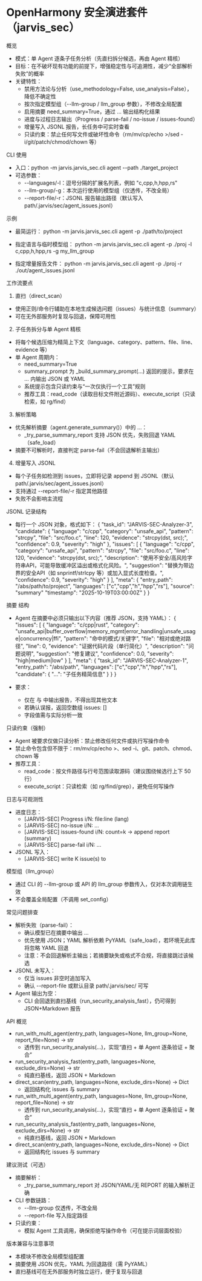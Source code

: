 OpenHarmony 安全演进套件（jarvis_sec）
================================

概览
- 模式：单 Agent 逐条子任务分析（先直扫拆分候选，再由 Agent 精核）
- 目标：在不破坏现有功能的前提下，增强稳定性与可追溯性，减少“全部解析失败”的概率
- 关键特性：
  - 禁用方法论与分析（use_methodology=False, use_analysis=False），降低不确定性
  - 按次指定模型组（--llm-group / llm_group 参数），不修改全局配置
  - 启用摘要 need_summary=True，通过 <REPORT>…</REPORT> 输出结构化结果
  - 进度与过程日志输出（Progress / parse-fail / no-issue / issues-found）
  - 增量写入 JSONL 报告，长任务中可实时查看
  - 只读约束：禁止任何写文件或破坏性命令（rm/mv/cp/echo >/sed -i/git/patch/chmod/chown 等）

CLI 使用
- 入口：python -m jarvis.jarvis_sec.cli agent --path ./target_project
- 可选参数：
  - --languages/-l：逗号分隔的扩展名列表，例如 "c,cpp,h,hpp,rs"
  - --llm-group/-g：本次运行使用的模型组（仅透传，不改全局）
  - --report-file/-r：JSONL 报告输出路径（默认写入 path/.jarvis/sec/agent_issues.jsonl）

示例
- 最简运行：
  python -m jarvis.jarvis_sec.cli agent -p ./path/to/project

- 指定语言与临时模型组：
  python -m jarvis.jarvis_sec.cli agent -p ./proj -l c,cpp,h,hpp,rs -g my_llm_group

- 指定增量报告文件：
  python -m jarvis.jarvis_sec.cli agent -p ./proj -r ./out/agent_issues.jsonl

工作流要点
1) 直扫（direct_scan）
- 使用正则/命令行辅助在本地生成候选问题（issues）与统计信息（summary）
- 可在无外部服务时复现与回退，保障可用性

2) 子任务拆分与单 Agent 精核
- 将每个候选压缩为精简上下文（language、category、pattern、file、line、evidence 等）
- 单 Agent 周期内：
  - need_summary=True
  - summary_prompt 为 _build_summary_prompt(...) 返回的提示，要求在 <REPORT>…</REPORT> 内输出 JSON 或 YAML
  - 系统提示包含只读约束与“一次仅执行一个工具”规则
  - 推荐工具：read_code（读取目标文件附近源码）、execute_script（只读检索，如 rg/find）

3) 解析策略
- 优先解析摘要（agent.generate_summary()）中的 <REPORT>…</REPORT>：
  - _try_parse_summary_report 支持 JSON 优先，失败回退 YAML（safe_load）
- 摘要不可解析时，直接判定 parse-fail（不会回退解析主输出）

4) 增量写入 JSONL
- 每个子任务如检测到 issues，立即将记录 append 到 JSONL（默认 path/.jarvis/sec/agent_issues.jsonl）
- 支持通过 --report-file/-r 指定其他路径
- 失败不会影响主流程

JSONL 记录结构
- 每行一个 JSON 对象，格式如下：
  {
    "task_id": "JARVIS-SEC-Analyzer-3",
    "candidate": {
      "language": "c/cpp",
      "category": "unsafe_api",
      "pattern": "strcpy",
      "file": "src/foo.c",
      "line": 120,
      "evidence": "strcpy(dst, src);",
      "confidence": 0.9,
      "severity": "high"
    },
    "issues": [
      {
        "language": "c/cpp",
        "category": "unsafe_api",
        "pattern": "strcpy",
        "file": "src/foo.c",
        "line": 120,
        "evidence": "strcpy(dst, src);",
        "description": "使用不安全/高风险字符串API，可能导致缓冲区溢出或格式化风险。",
        "suggestion": "替换为带边界的安全API（如 snprintf/strlcpy 等）或加入显式长度检查。",
        "confidence": 0.9,
        "severity": "high"
      }
    ],
    "meta": {
      "entry_path": "/abs/path/to/project",
      "languages": ["c","cpp","h","hpp","rs"],
      "source": "summary"
      "timestamp": "2025-10-19T03:00:00Z"
    }
  }

摘要 <REPORT> 结构
- Agent 在摘要中必须只输出以下内容（推荐 JSON，支持 YAML）：
  <REPORT>
  {
    "issues": [
      {
        "language": "c/cpp|rust",
        "category": "unsafe_api|buffer_overflow|memory_mgmt|error_handling|unsafe_usage|concurrency|ffi",
        "pattern": "命中的模式/关键字",
        "file": "相对或绝对路径",
        "line": 0,
        "evidence": "证据代码片段（单行简化）",
        "description": "问题说明",
        "suggestion": "修复建议",
        "confidence": 0.0,
        "severity": "high|medium|low"
      }
    ],
    "meta": {
      "task_id": "JARVIS-SEC-Analyzer-1",
      "entry_path": "/abs/path",
      "languages": ["c","cpp","h","hpp","rs"],
      "candidate": { "...": "子任务精简信息" }
    }
  }
  </REPORT>

- 要求：
  - 仅在 <REPORT> 与 </REPORT> 中输出报告，不得出现其他文本
  - 若确认误报，返回空数组 issues: []
  - 字段值需与实际分析一致

只读约束（强制）
- Agent 被要求仅做只读分析：禁止修改任何文件或执行写操作命令
- 禁止命令包含但不限于：rm/mv/cp/echo >、sed -i、git、patch、chmod、chown 等
- 推荐工具：
  - read_code：按文件路径与行号范围读取源码（建议围绕候选行上下 50 行）
  - execute_script：只读检索（如 rg/find/grep），避免任何写操作

日志与可观测性
- 进度日志：
  - [JARVIS-SEC] Progress i/N: file:line (lang)
  - [JARVIS-SEC] no-issue i/N: ...
  - [JARVIS-SEC] issues-found i/N: count=k -> append report (summary)
  - [JARVIS-SEC] parse-fail i/N: ...
- JSONL 写入：
  - [JARVIS-SEC] write K issue(s) to <path>

模型组（llm_group）
- 通过 CLI 的 --llm-group 或 API 的 llm_group 参数传入，仅对本次调用链生效
- 不会覆盖全局配置（不调用 set_config）

常见问题排查
- 解析失败（parse-fail）：
  - 确认模型已在摘要中输出 <REPORT>…</REPORT>
  - 优先使用 JSON；YAML 解析依赖 PyYAML（safe_load），若环境无此库将忽略 YAML 回退
  - 注意：不会回退解析主输出；若摘要缺失或格式不合规，将直接跳过该候选
- JSONL 未写入：
  - 仅当 issues 非空时追加写入
  - 确认 --report-file 或默认目录 path/.jarvis/sec/ 可写
- Agent 输出为空：
  - CLI 会回退到直扫基线（run_security_analysis_fast），仍可得到 JSON+Markdown 报告

API 概览
- run_with_multi_agent(entry_path, languages=None, llm_group=None, report_file=None) -> str
  - 透传到 run_security_analysis(...)，实现“直扫 + 单 Agent 逐条验证 + 聚合”
- run_security_analysis_fast(entry_path, languages=None, exclude_dirs=None) -> str
  - 纯直扫基线，返回 JSON + Markdown
- direct_scan(entry_path, languages=None, exclude_dirs=None) -> Dict
  - 返回结构化 issues 与 summary
- run_with_multi_agent(entry_path, languages=None, llm_group=None, report_file=None) -> str
  - 透传到 run_security_analysis(...)，实现“直扫 + 单 Agent 逐条验证 + 聚合”
- run_security_analysis_fast(entry_path, languages=None, exclude_dirs=None) -> str
  - 纯直扫基线，返回 JSON + Markdown
- direct_scan(entry_path, languages=None, exclude_dirs=None) -> Dict
  - 返回结构化 issues 与 summary

建议测试（可选）
- 摘要解析：
  - _try_parse_summary_report 对 JSON/YAML/无 REPORT 的输入解析正确
- CLI 参数链路：
  - --llm-group 仅透传，不改全局
  - --report-file 写入指定路径
- 只读约束：
  - 模拟 Agent 工具调用，确保拒绝写操作命令（可在提示词层面校验）

版本兼容与注意事项
- 本模块不修改全局模型组配置
- 摘要使用 JSON 优先，YAML 为回退路径（需 PyYAML）
- 直扫基线可在无外部服务时独立运行，便于复现与回退